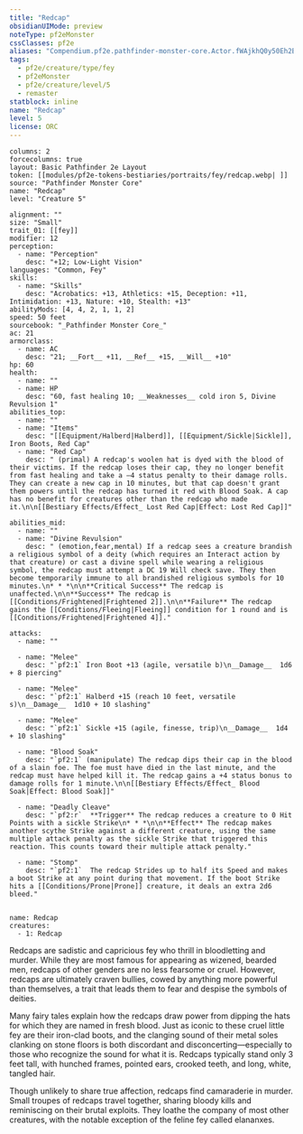 ```yaml
---
title: "Redcap"
obsidianUIMode: preview
noteType: pf2eMonster
cssClasses: pf2e
aliases: "Compendium.pf2e.pathfinder-monster-core.Actor.fWAjkhQ0y50Eh2BT" 
tags:
  - pf2e/creature/type/fey
  - pf2eMonster
  - pf2e/creature/level/5
  - remaster
statblock: inline
name: "Redcap"
level: 5
license: ORC
---
```


```statblock
columns: 2
forcecolumns: true
layout: Basic Pathfinder 2e Layout
token: [[modules/pf2e-tokens-bestiaries/portraits/fey/redcap.webp| ]]
source: "Pathfinder Monster Core"
name: "Redcap"
level: "Creature 5"

alignment: ""
size: "Small"
trait_01: [[fey]]
modifier: 12
perception:
  - name: "Perception"
    desc: "+12; Low-Light Vision"
languages: "Common, Fey"
skills:
  - name: "Skills"
    desc: "Acrobatics: +13, Athletics: +15, Deception: +11, Intimidation: +13, Nature: +10, Stealth: +13"
abilityMods: [4, 4, 2, 1, 1, 2]
speed: 50 feet
sourcebook: "_Pathfinder Monster Core_"
ac: 21
armorclass:
  - name: AC
    desc: "21; __Fort__ +11, __Ref__ +15, __Will__ +10"
hp: 60
health:
  - name: ""
  - name: HP
    desc: "60, fast healing 10; __Weaknesses__ cold iron 5, Divine Revulsion 1"
abilities_top:
  - name: ""
  - name: "Items"
    desc: "[[Equipment/Halberd|Halberd]], [[Equipment/Sickle|Sickle]], Iron Boots, Red Cap"
  - name: "Red Cap"
    desc: " (primal) A redcap's woolen hat is dyed with the blood of their victims. If the redcap loses their cap, they no longer benefit from fast healing and take a –4 status penalty to their damage rolls. They can create a new cap in 10 minutes, but that cap doesn't grant them powers until the redcap has turned it red with Blood Soak. A cap has no benefit for creatures other than the redcap who made it.\n\n[[Bestiary Effects/Effect_ Lost Red Cap|Effect: Lost Red Cap]]"

abilities_mid:
  - name: ""
  - name: "Divine Revulsion"
    desc: " (emotion,fear,mental) If a redcap sees a creature brandish a religious symbol of a deity (which requires an Interact action by that creature) or cast a divine spell while wearing a religious symbol, the redcap must attempt a DC 19 Will check save. They then become temporarily immune to all brandished religious symbols for 10 minutes.\n* * *\n\n**Critical Success** The redcap is unaffected.\n\n**Success** The redcap is [[Conditions/Frightened|Frightened 2]].\n\n**Failure** The redcap gains the [[Conditions/Fleeing|Fleeing]] condition for 1 round and is [[Conditions/Frightened|Frightened 4]]."

attacks:
  - name: ""

  - name: "Melee"
    desc: "`pf2:1` Iron Boot +13 (agile, versatile b)\n__Damage__  1d6 + 8 piercing"

  - name: "Melee"
    desc: "`pf2:1` Halberd +15 (reach 10 feet, versatile s)\n__Damage__  1d10 + 10 slashing"

  - name: "Melee"
    desc: "`pf2:1` Sickle +15 (agile, finesse, trip)\n__Damage__  1d4 + 10 slashing"

  - name: "Blood Soak"
    desc: "`pf2:1` (manipulate) The redcap dips their cap in the blood of a slain foe. The foe must have died in the last minute, and the redcap must have helped kill it. The redcap gains a +4 status bonus to damage rolls for 1 minute.\n\n[[Bestiary Effects/Effect_ Blood Soak|Effect: Blood Soak]]"

  - name: "Deadly Cleave"
    desc: "`pf2:r`  **Trigger** The redcap reduces a creature to 0 Hit Points with a sickle Strike\n* * *\n\n**Effect** The redcap makes another scythe Strike against a different creature, using the same multiple attack penalty as the sickle Strike that triggered this reaction. This counts toward their multiple attack penalty."

  - name: "Stomp"
    desc: "`pf2:1`  The redcap Strides up to half its Speed and makes a boot Strike at any point during that movement. If the boot Strike hits a [[Conditions/Prone|Prone]] creature, it deals an extra 2d6 bleed."
 
```

```encounter-table
name: Redcap
creatures:
  - 1: Redcap
```



Redcaps are sadistic and capricious fey who thrill in bloodletting and murder. While they are most famous for appearing as wizened, bearded men, redcaps of other genders are no less fearsome or cruel. However, redcaps are ultimately craven bullies, cowed by anything more powerful than themselves, a trait that leads them to fear and despise the symbols of deities.

Many fairy tales explain how the redcaps draw power from dipping the hats for which they are named in fresh blood. Just as iconic to these cruel little fey are their iron-clad boots, and the clanging sound of their metal soles clanking on stone floors is both discordant and disconcerting—especially to those who recognize the sound for what it is. Redcaps typically stand only 3 feet tall, with hunched frames, pointed ears, crooked teeth, and long, white, tangled hair.

Though unlikely to share true affection, redcaps find camaraderie in murder. Small troupes of redcaps travel together, sharing bloody kills and reminiscing on their brutal exploits. They loathe the company of most other creatures, with the notable exception of the feline fey called elananxes.
